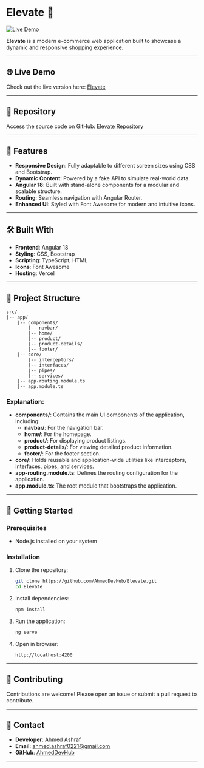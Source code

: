 
# Elevate 🌟  
[![Live Demo](https://img.shields.io/badge/demo-online-green)](https://elevate-dusky.vercel.app/home)  

**Elevate** is a modern e-commerce web application built to showcase a dynamic and responsive shopping experience.  

---

## 🌐 Live Demo  
Check out the live version here: [Elevate](https://elevate-dusky.vercel.app/home)  

---

## 📂 Repository  
Access the source code on GitHub: [Elevate Repository](https://github.com/AhmedDevHub/Elevate)  

---

## 🚀 Features  
- **Responsive Design**: Fully adaptable to different screen sizes using CSS and Bootstrap.  
- **Dynamic Content**: Powered by a fake API to simulate real-world data.  
- **Angular 18**: Built with stand-alone components for a modular and scalable structure.  
- **Routing**: Seamless navigation with Angular Router.  
- **Enhanced UI**: Styled with Font Awesome for modern and intuitive icons.  

---

## 🛠️ Built With  
- **Frontend**: Angular 18  
- **Styling**: CSS, Bootstrap  
- **Scripting**: TypeScript, HTML  
- **Icons**: Font Awesome  
- **Hosting**: Vercel  

---

## 📂 Project Structure  
```plaintext  
src/  
|-- app/  
    |-- components/  
        |-- navbar/  
        |-- home/  
        |-- product/  
        |-- product-details/  
        |-- footer/  
    |-- core/  
        |-- interceptors/  
        |-- interfaces/  
        |-- pipes/  
        |-- services/  
    |-- app-routing.module.ts  
    |-- app.module.ts  
```  

### Explanation:  
- **components/**: Contains the main UI components of the application, including:  
  - **navbar/**: For the navigation bar.  
  - **home/**: For the homepage.  
  - **product/**: For displaying product listings.  
  - **product-details/**: For viewing detailed product information.  
  - **footer/**: For the footer section.  
- **core/**: Holds reusable and application-wide utilities like interceptors, interfaces, pipes, and services.  
- **app-routing.module.ts**: Defines the routing configuration for the application.  
- **app.module.ts**: The root module that bootstraps the application.  

---

## 📖 Getting Started  
### Prerequisites  
- Node.js installed on your system  

### Installation  
1. Clone the repository:  
   ```bash  
   git clone https://github.com/AhmedDevHub/Elevate.git  
   cd Elevate  
   ```  
2. Install dependencies:  
   ```bash  
   npm install  
   ```  
3. Run the application:  
   ```bash  
   ng serve  
   ```  
4. Open in browser:  
   ```  
   http://localhost:4200  
   ```  

---

## 🤝 Contributing  
Contributions are welcome! Please open an issue or submit a pull request to contribute.  

---

## 📧 Contact  
- **Developer**: Ahmed Ashraf  
- **Email**: ahmed.ashraf0221@gmail.com  
- **GitHub**: [AhmedDevHub](https://github.com/AhmedDevHub)  

---
